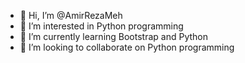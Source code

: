 - 👋 Hi, I’m @AmirRezaMeh
- 👀 I’m interested in Python programming
- 🌱 I’m currently learning Bootstrap and Python
- 💞️ I’m looking to collaborate on Python programming

<!---
AmirRezaMeh/AmirRezaMeh is a ✨ special ✨ repository because its `README.md` (this file) appears on your GitHub profile.
You can click the Preview link to take a look at your changes.
--->
